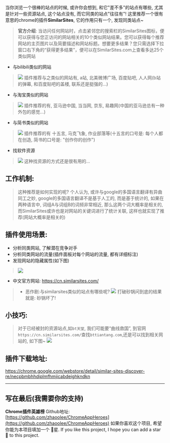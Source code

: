 当你浏览一个很棒的站点的时候, 或许你会想到, 和它"差不多"的站点有哪些, 尤其是针对一些资源站点, 这个站点没有, 而它同类的站点"往往有"!
这里推荐一个很有意思的chrome的插件**SimilarSites**, 它的作用只有一个, 发现同类站点~

> **官方介绍**: 当访问任何网站时，点击紧邻您的搜索栏的SimilarSites图标，便可以获得与您正访问的网站相关的10个类似网站结果。您可以获得每个推荐网站的主页图片以及简要描述和网站标题。想要更多结果？您只需选择下拉窗口右下角的“获得更多结果”，便可以在SimilarSites.com上查看多达25个类似网站

- 与bilibili类似的网站

> ![](https://upload-images.jianshu.io/upload_images/3203841-1dcc29e97f4f7bba.png?imageMogr2/auto-orient/strip%7CimageView2/2/w/1240)
 > 插件推荐与之类似的网站有, a站, 北美微博广场, 百度贴吧, 人人网(b站的弹幕, 和百度贴吧的盖楼, 联系还是挺强的...)
- 与淘宝类似的网站
> ![](https://upload-images.jianshu.io/upload_images/3203841-d7e5facd3fbbbe9f.png?imageMogr2/auto-orient/strip%7CimageView2/2/w/1240)
> 插件推荐的有, 亚马逊中国, 当当网, 京东, 易趣网(中国的亚马逊总有一种外包的感觉...)

- 与简书类似的网站
> ![](https://upload-images.jianshu.io/upload_images/3203841-8fbbdcaae031dd2f.png?imageMogr2/auto-orient/strip%7CimageView2/2/w/1240)
> 插件推荐的有 十五言, 马克飞象, 作业部落等(十五言的口号是: 每个人都在创造, 简书的口号是: "创作你的创作")

- 找软件资源
> ![](https://upload-images.jianshu.io/upload_images/3203841-b37bb9aa3613762b.png?imageMogr2/auto-orient/strip%7CimageView2/2/w/1240)
> 这种找资源的方式还是很有用的...

## 工作机制:
> 这种推荐是如何实现的呢? 个人认为, 或许与google的多国语言翻译有异曲同工之妙, google的多国语言翻译不是基于人工的, 而是基于统计的, 如果在两种语言中, 词组A与词组B的词频非常相近, 那么这两个词大概率是相关的, 而SimilarSites或许也是对网站的关键词进行了统计关联, 这样也就实现了推荐(网站大概率是相关的)

## 插件使用场景:
- 分析同类网站, 了解潜在竞争对手
- 分析同类网站的流量(插件面板对每个网站的流量, 都有详细标注)
- 发现网站的隐藏属性(如下图)
> ![](https://upload-images.jianshu.io/upload_images/3203841-ba57e36d45347a39.png?imageMogr2/auto-orient/strip%7CimageView2/2/w/1240)


- 中文官方网站: https://cn.similarsites.com/

> - 恶作剧:与similarsites类似的站点有哪些呢?
> ![](https://upload-images.jianshu.io/upload_images/3203841-60b972946e4483ed.png?imageMogr2/auto-orient/strip%7CimageView2/2/w/1240)
> 打破砂锅问到底的结果就是: 砂锅坏了!

## 小技巧:
> 对于已经被封的资源站点,如`bt天堂`, 我们可能要“曲线救国”, 到官网` https://cn.similarsites.com/`查找`bttiantang.com`,还是可以找到相关网站的, 如下图~
> ![](https://upload-images.jianshu.io/upload_images/3203841-f50f299c910e00cb.png?imageMogr2/auto-orient/strip%7CimageView2/2/w/1240)

## 插件下载地址: 
https://chrome.google.com/webstore/detail/similar-sites-discover-re/necpbmbhhdiplmfhmjicabdeighkndkn


---

## 写在最后(我需要你的支持)
**Chrome插件英雄榜** Github地址: [https://github.com/zhaoolee/ChromeAppHeroes](https://github.com/zhaoolee/ChromeAppHeroes)
如果你喜欢这个项目, 希望你能为本项目填加一个 🌟星.
If you like this project, I hope you can add a star 🌟 to this project.

